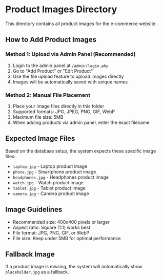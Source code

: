 # Product Images Directory

This directory contains all product images for the e-commerce website.

## How to Add Product Images

### Method 1: Upload via Admin Panel (Recommended)
1. Login to the admin panel at `/admin/login.php`
2. Go to "Add Product" or "Edit Product"
3. Use the file upload feature to upload images directly
4. Images will be automatically saved with unique names

### Method 2: Manual File Placement
1. Place your image files directly in this folder
2. Supported formats: JPG, JPEG, PNG, GIF, WebP
3. Maximum file size: 5MB
4. When adding products via admin panel, enter the exact filename

## Expected Image Files
Based on the database setup, the system expects these specific image files:
- `laptop.jpg` - Laptop product image
- `phone.jpg` - Smartphone product image  
- `headphones.jpg` - Headphones product image
- `watch.jpg` - Watch product image
- `tablet.jpg` - Tablet product image
- `camera.jpg` - Camera product image

## Image Guidelines
- Recommended size: 400x400 pixels or larger
- Aspect ratio: Square (1:1) works best
- File format: JPG, PNG, GIF, or WebP
- File size: Keep under 5MB for optimal performance

## Fallback Image
If a product image is missing, the system will automatically show `placeholder.jpg` as a fallback. 
